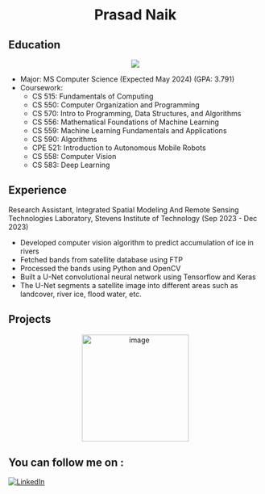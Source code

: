 # <p align = "center">Prasad Naik</p>

## Education

<p align = "center"><img src = "https://github.com/naik24/naik24/assets/69704762/6d6241eb-bbc8-4cec-94e8-03f0f0e807e2"></p> 

- Major: MS Computer Science (Expected May 2024) (GPA: 3.791)
- Coursework:
  - CS 515: Fundamentals of Computing
  - CS 550: Computer Organization and Programming
  - CS 570: Intro to Programming, Data Structures, and Algorithms
  - CS 556: Mathematical Foundations of Machine Learning
  - CS 559: Machine Learning Fundamentals and Applications
  - CS 590: Algorithms
  - CPE 521: Introduction to Autonomous Mobile Robots
  - CS 558: Computer Vision
  - CS 583: Deep Learning
 
## Experience

Research Assistant, Integrated Spatial Modeling And Remote Sensing Technologies Laboratory, Stevens Institute of Technology (Sep 2023 - Dec 2023)
  - Developed computer vision algorithm to predict accumulation of ice in rivers
  - Fetched bands from satellite database using FTP
  - Processed the bands using Python and OpenCV
  - Built a U-Net convolutional neural network using Tensorflow and Keras
  - The U-Net segments a satellite image into different areas such as landcover, river ice, flood water, etc.

## Projects

<p align = "center">
<a href = "https://github.com/naik24/ImageProcessing-ComputerVision?tab=readme-ov-file#digital-image-processing"><img width="212" alt="image" src="https://github.com/naik24/naik24/assets/69704762/a7145ee0-3dff-4e85-ac11-9bfd0664f003"></a>
</p>











## You can follow me on : 
[![LinkedIn](https://img.shields.io/badge/LinkedIn-blue?style=flat&logo=linkedin&labelColor=blue)](https://www.linkedin.com/in/prasad-naik-pan2499/)

